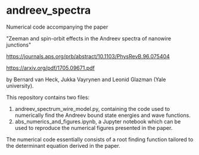 # andreev_spectra

Numerical code accompanying the paper

"Zeeman and spin-orbit effects in the Andreev spectra of nanowire junctions"

https://journals.aps.org/prb/abstract/10.1103/PhysRevB.96.075404

https://arxiv.org/pdf/1705.09671.pdf

by Bernard van Heck, Jukka Vayrynen and Leonid Glazman (Yale university).

This repository contains two files:

1) andreev_spectrum_wire_model.py, containing the code used to numerically find the Andreev bound state energies and wave functions.
2) abs_numerics_and_figures.ipynb, a Jupyter notebook which can be used to reproduce the numerical figures presented in the paper.

The numerical code essentially consists of a root finding function tailored to the determinant equation derived in the paper.
